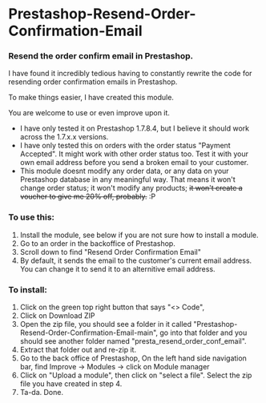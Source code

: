 # Prestashop-Resend-Order-Confirmation-Email
### Resend the order confirm email in Prestashop.

I have found it incredibly tedious having to constantly rewrite the code for resending order confirmation emails in Prestashop. 

To make things easier, I have created this module. 

You are welcome to use or even improve upon it. 

- I have only tested it on Prestashop 1.7.8.4, but I believe it should work across the 1.7.x.x versions. 
- I have only tested this on orders with the order status "Payment Accepted". It might work with other order status too. Test it with your own email address before you send a broken email to your customer.
- This module doesnt modify any order data, or any data on your Prestashop database in any meaningful way. That means it won't change order status; it won't modify any products; ~~it won't create a voucher to give me 20% off, probably.~~ :P


### To use this:
1. Install the module, see below if you are not sure how to install a module.
2. Go to an order in the backoffice of Prestashop. 
3. Scroll down to find "Resend Order Confirmation Email"
4. By default, it sends the email to the customer's current email address. You can change it to send it to an alternitive email address.


### To install:
1. Click on the green top right button that says "<> Code",
2. Click on Download ZIP
3. Open the zip file, you should see a folder in it called "Prestashop-Resend-Order-Confirmation-Email-main", go into that folder and you should see another folder named "presta_resend_order_conf_email".
4. Extract that folder out and re-zip it.
5. Go to the back office of Prestashop, On the left hand side navigation bar, find Improve -> Modules -> click on Module manager
6.  Click on "Upload a module", then click on "select a file". Select the zip file you have created in step 4.
7. Ta-da. Done.
